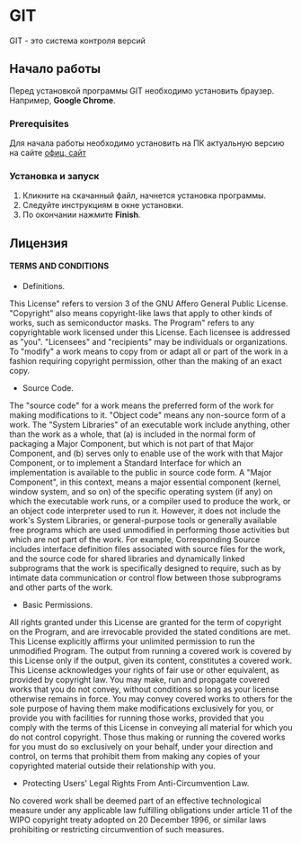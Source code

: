 # GIT
GIT - это система контроля версий
## Начало работы
Перед установкой программы GIT необходимо установить браузер. Например, **Google Chrome**.
### Prerequisites
Для начала работы необходимо установить на ПК актуальную версию на сайте [ офиц. сайт](https://git-scm.com/)
### Установка и запуск
1. Кликните на скачанный файл, начнется установка программы.
1. Следуйте инструкциям в окне установки.
1. По окончании нажмите **Finish**.
## Лицензия
#### TERMS AND CONDITIONS

* Definitions.

This License" refers to version 3 of the GNU Affero General Public License.
"Copyright" also means copyright-like laws that apply to other kinds of
works, such as semiconductor masks.
The Program" refers to any copyrightable work licensed under this
License.  Each licensee is addressed as "you".  "Licensees" and
"recipients" may be individuals or organizations.
To "modify" a work means to copy from or adapt all or part of the work
in a fashion requiring copyright permission, other than the making of an
exact copy.  
  *  Source Code.

The "source code" for a work means the preferred form of the work
for making modifications to it.  "Object code" means any non-source
form of a work.
The "System Libraries" of an executable work include anything, other
than the work as a whole, that (a) is included in the normal form of
packaging a Major Component, but which is not part of that Major
Component, and (b) serves only to enable use of the work with that
Major Component, or to implement a Standard Interface for which an
implementation is available to the public in source code form.  A
"Major Component", in this context, means a major essential component
(kernel, window system, and so on) of the specific operating system
(if any) on which the executable work runs, or a compiler used to
produce the work, or an object code interpreter used to run it. However, it does not include the work's
System Libraries, or general-purpose tools or generally available free
programs which are used unmodified in performing those activities but
which are not part of the work.  For example, Corresponding Source
includes interface definition files associated with source files for
the work, and the source code for shared libraries and dynamically
linked subprograms that the work is specifically designed to require,
such as by intimate data communication or control flow between those
subprograms and other parts of the work.
* Basic Permissions.

All rights granted under this License are granted for the term of
copyright on the Program, and are irrevocable provided the stated
conditions are met.  This License explicitly affirms your unlimited
permission to run the unmodified Program.  The output from running a
covered work is covered by this License only if the output, given its
content, constitutes a covered work.  This License acknowledges your
rights of fair use or other equivalent, as provided by copyright law. You may make, run and propagate covered works that you do not
convey, without conditions so long as your license otherwise remains
in force.  You may convey covered works to others for the sole purpose
of having them make modifications exclusively for you, or provide you
with facilities for running those works, provided that you comply with
the terms of this License in conveying all material for which you do
not control copyright.  Those thus making or running the covered works
for you must do so exclusively on your behalf, under your direction
and control, on terms that prohibit them from making any copies of
your copyrighted material outside their relationship with you.


  * Protecting Users' Legal Rights From Anti-Circumvention Law.

  No covered work shall be deemed part of an effective technological
measure under any applicable law fulfilling obligations under article
11 of the WIPO copyright treaty adopted on 20 December 1996, or
similar laws prohibiting or restricting circumvention of such
measures.

  